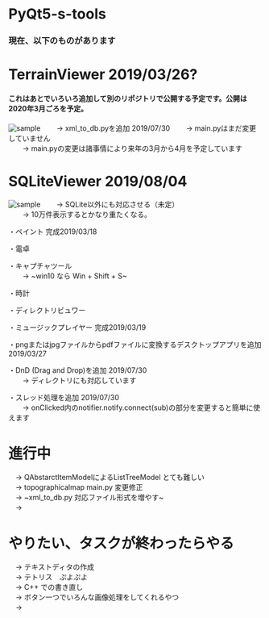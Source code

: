 # PyQt5-s-tools

### 現在、以下のものがあります

# TerrainViewer 2019/03/26? 
#### これはあとでいろいろ追加して別のリポジトリで公開する予定です。公開は2020年3月ごろを予定。
<img src="https://github.com/pto8913/PyQt5-s-tools/blob/master/Image/terrain_viewer.png" title="sample">
　　-> xml_to_db.pyを追加 2019/07/30 
　　-> main.pyはまだ変更していません <br>
　　-> main.pyの変更は諸事情により来年の3月から4月を予定しています <br>
 
# SQLiteViewer 2019/08/04 
<img src="https://github.com/pto8913/PyQt5-s-tools/blob/master/Image/DBViewerQuery.png" title="sample">
　　-> SQLite以外にも対応させる（未定）<br>
　　-> 10万件表示するとかなり重たくなる。 <br>
  
・ペイント 完成2019/03/18 <br>
  
・電卓　<br>

・キャプチャツール <br>
　　-> ~win10 なら Win + Shift + S~ <br>

・時計  <br>

・ディレクトリビュワー <br>

・ミュージックプレイヤー 完成2019/03/19 <br>

・pngまたはjpgファイルからpdfファイルに変換するデスクトップアプリを追加 2019/03/27 <br>

・DnD (Drag and Drop)を追加 2019/07/30 <br>
　　-> ディレクトリにも対応しています <br>
  
・スレッド処理を追加 2019/07/30 <br>
　　-> onClicked内のnotifier.notify.connect(sub)の部分を変更すると簡単に使えます <br>
    
# 進行中 
　-> QAbstarctItemModelによるListTreeModel とても難しい <br>
　-> topographicalmap main.py 変更修正 <br>
　-> ~xml_to_db.py 対応ファイル形式を増やす~ <br>
　->
  
# やりたい、タスクが終わったらやる
　-> テキストディタの作成 <br>
　-> テトリス　ぷよぷよ <br>
　-> C++ での書き直し <br>
　-> ボタン一つでいろんな画像処理をしてくれるやつ <br>
　-> 
